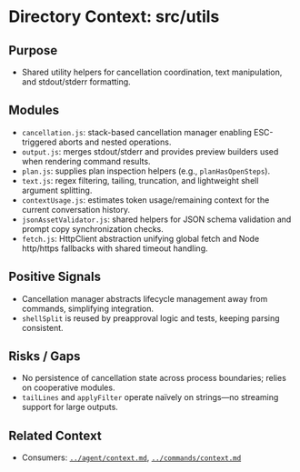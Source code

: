 # Directory Context: src/utils

## Purpose

- Shared utility helpers for cancellation coordination, text manipulation, and stdout/stderr formatting.

## Modules

- `cancellation.js`: stack-based cancellation manager enabling ESC-triggered aborts and nested operations.
- `output.js`: merges stdout/stderr and provides preview builders used when rendering command results.
- `plan.js`: supplies plan inspection helpers (e.g., `planHasOpenSteps`).
- `text.js`: regex filtering, tailing, truncation, and lightweight shell argument splitting.
- `contextUsage.js`: estimates token usage/remaining context for the current conversation history.
- `jsonAssetValidator.js`: shared helpers for JSON schema validation and prompt copy synchronization checks.
- `fetch.js`: HttpClient abstraction unifying global fetch and Node http/https fallbacks with shared timeout handling.

## Positive Signals

- Cancellation manager abstracts lifecycle management away from commands, simplifying integration.
- `shellSplit` is reused by preapproval logic and tests, keeping parsing consistent.

## Risks / Gaps

- No persistence of cancellation state across process boundaries; relies on cooperative modules.
- `tailLines` and `applyFilter` operate naïvely on strings—no streaming support for large outputs.

## Related Context

- Consumers: [`../agent/context.md`](../agent/context.md), [`../commands/context.md`](../commands/context.md)
